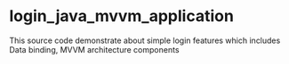 # login_java_mvvm_application
This source code demonstrate about simple login features which includes Data binding, MVVM architecture components
